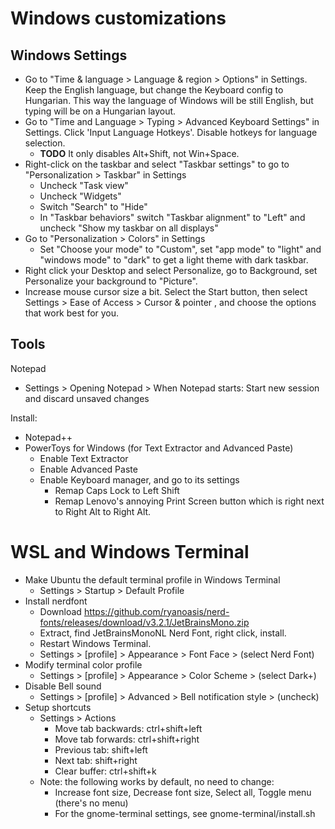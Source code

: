 # Windows customizations

## Windows Settings

- Go to "Time & language > Language & region > Options" in Settings. Keep the English language, but change the Keyboard config to Hungarian. This way the language of Windows will be still English, but typing will be on a Hungarian layout.
- Go to "Time and Language > Typing > Advanced Keyboard Settings" in Settings. Click 'Input Language Hotkeys'. Disable hotkeys for language selection.
  - **TODO** It only disables Alt+Shift, not Win+Space.
- Right-click on the taskbar and select "Taskbar settings" to go to "Personalization > Taskbar" in Settings
  - Uncheck "Task view"
  - Uncheck "Widgets"
  - Switch "Search" to "Hide"
  - In "Taskbar behaviors" switch "Taskbar alignment" to "Left" and uncheck "Show my taskbar on all displays"
- Go to "Personalization > Colors" in Settings
  - Set "Choose your mode" to "Custom", set "app mode" to "light" and "windows mode" to "dark" to get a light theme with dark taskbar.
- Right click your Desktop and select Personalize, go to Background, set Personalize your background to "Picture".
- Increase mouse cursor size a bit. Select the Start button, then select Settings > Ease of Access > Cursor & pointer , and choose the options that work best for you.


## Tools

Notepad
- Settings > Opening Notepad > When Notepad starts: Start new session and discard unsaved changes

Install:
- Notepad++
- PowerToys for Windows (for Text Extractor and Advanced Paste)
  - Enable Text Extractor
  - Enable Advanced Paste
  - Enable Keyboard manager, and go to its settings
    - Remap Caps Lock to Left Shift
    - Remap Lenovo's annoying Print Screen button which is right next to Right Alt to Right Alt.


# WSL and Windows Terminal

- Make Ubuntu the default terminal profile in Windows Terminal
  - Settings > Startup > Default Profile
- Install nerdfont
  - Download https://github.com/ryanoasis/nerd-fonts/releases/download/v3.2.1/JetBrainsMono.zip
  - Extract, find JetBrainsMonoNL Nerd Font, right click, install.
  - Restart Windows Terminal.
  - Settings > [profile] > Appearance > Font Face > (select Nerd Font)
- Modify terminal color profile
  - Settings > [profile] > Appearance > Color Scheme > (select Dark+)
- Disable Bell sound
  - Settings > [profile] > Advanced > Bell notification style > (uncheck)
- Setup shortcuts
  - Settings > Actions
    - Move tab backwards: ctrl+shift+left
    - Move tab forwards: ctrl+shift+right
    - Previous tab: shift+left
    - Next tab: shift+right
    - Clear buffer: ctrl+shift+k
  - Note: the following works by default, no need to change:
    - Increase font size, Decrease font size, Select all, Toggle menu (there's no menu)
    - For the gnome-terminal settings, see gnome-terminal/install.sh

